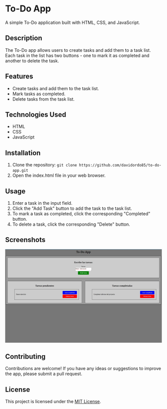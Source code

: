 # To-Do App

A simple To-Do application built with HTML, CSS, and JavaScript.

## Description

The To-Do app allows users to create tasks and add them to a task list. Each task in the list has two buttons - one to mark it as completed and another to delete the task.

## Features

- Create tasks and add them to the task list.
- Mark tasks as completed.
- Delete tasks from the task list.

## Technologies Used

- HTML
- CSS
- JavaScript

## Installation

1. Clone the repository: `git clone https://github.com/davidordo85/to-do-app.git`
2. Open the index.html file in your web browser.

## Usage

1. Enter a task in the input field.
2. Click the "Add Task" button to add the task to the task list.
3. To mark a task as completed, click the corresponding "Completed" button.
4. To delete a task, click the corresponding "Delete" button.

## Screenshots

![Screenshot 1](./images/screenshot1.JPG)

## Contributing

Contributions are welcome! If you have any ideas or suggestions to improve the app, please submit a pull request.

## License

This project is licensed under the [MIT License](LICENSE).
